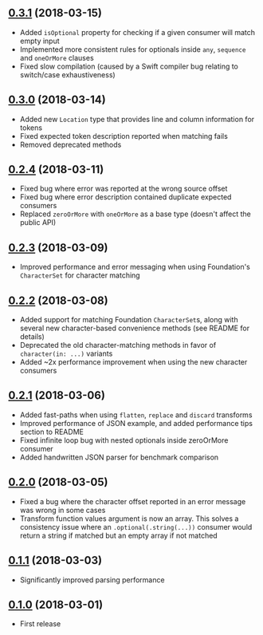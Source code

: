 ## [0.3.1](https://github.com/nicklockwood/Consumer/releases/tag/0.3.1) (2018-03-15)

- Added `isOptional` property for checking if a given consumer will match empty input
- Implemented more consistent rules for optionals inside `any`, `sequence` and `oneOrMore` clauses
- Fixed slow compilation (caused by a Swift compiler bug relating to switch/case exhaustiveness)

## [0.3.0](https://github.com/nicklockwood/Consumer/releases/tag/0.3.0) (2018-03-14)

- Added new `Location` type that provides line and column information for tokens
- Fixed expected token description reported when matching fails
- Removed deprecated methods

## [0.2.4](https://github.com/nicklockwood/Consumer/releases/tag/0.2.4) (2018-03-11)

- Fixed bug where error was reported at the wrong source offset 
- Fixed bug where error description contained duplicate expected consumers
- Replaced `zeroOrMore` with `oneOrMore` as a base type (doesn't affect the public API)

## [0.2.3](https://github.com/nicklockwood/Consumer/releases/tag/0.2.3) (2018-03-09)

- Improved performance and error messaging when using Foundation's `CharacterSet` for character matching

## [0.2.2](https://github.com/nicklockwood/Consumer/releases/tag/0.2.2) (2018-03-08)

- Added support for matching Foundation `CharacterSet`s, along with several new character-based convenience methods (see README for details)
- Deprecated the old character-matching methods in favor of `character(in: ...)` variants
- Added ~2x performance improvement when using the new character consumers

## [0.2.1](https://github.com/nicklockwood/Consumer/releases/tag/0.2.1) (2018-03-06)

- Added fast-paths when using `flatten`, `replace` and `discard` transforms
- Improved performance of JSON example, and added performance tips section to README
- Fixed infinite loop bug with nested optionals inside zeroOrMore consumer
- Added handwritten JSON parser for benchmark comparison

## [0.2.0](https://github.com/nicklockwood/Consumer/releases/tag/0.2.0) (2018-03-05)

- Fixed a bug where the character offset reported in an error message was wrong in some cases
- Transform function values argument is now an array. This solves a consistency issue where an `.optional(.string(...))` consumer would return a string if matched but an empty array if not matched

## [0.1.1](https://github.com/nicklockwood/Consumer/releases/tag/0.1.1) (2018-03-03)

- Significantly improved parsing performance

## [0.1.0](https://github.com/nicklockwood/Consumer/releases/tag/0.1.0) (2018-03-01)

- First release
